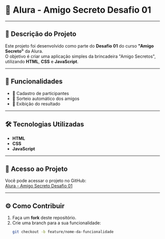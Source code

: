 # 🎁 Alura - Amigo Secreto Desafio 01


---

## 📌 Descrição do Projeto

Este projeto foi desenvolvido como parte do **Desafio 01** do curso **"Amigo Secreto"** da Alura.  
O objetivo é criar uma aplicação simples da brincadeira "Amigo Secretos", utilizando **HTML**, **CSS** e **JavaScript**.

---

## 🚀 Funcionalidades

- 📝 Cadastro de participantes
- 🎲 Sorteio automático dos amigos
- 💌 Exibição do resultado

---

## 🛠 Tecnologias Utilizadas

- **HTML**
- **CSS**
- **JavaScript**

---

## 🔗 Acesso ao Projeto

Você pode acessar o projeto no GitHub:  
[Alura - Amigo Secreto Desafio 01](https://github.com/KarinaSpo/Alura---Amigo-Secreto-Desafio-01)

---

## ⚙️ Como Contribuir

1. Faça um **fork** deste repositório.  
2. Crie uma branch para a sua funcionalidade:  
   ```bash
   git checkout -b feature/nome-da-funcionalidade
